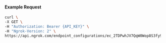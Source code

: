 <!-- Code generated for API Clients. DO NOT EDIT. -->
#### Example Request
```bash
curl \
-X GET \
-H "Authorization: Bearer {API_KEY}" \
-H "Ngrok-Version: 2" \
https://api.ngrok.com/endpoint_configurations/ec_2TDPwhJV7QqW0Wop8S3fy9LAXJv/ip_policy
